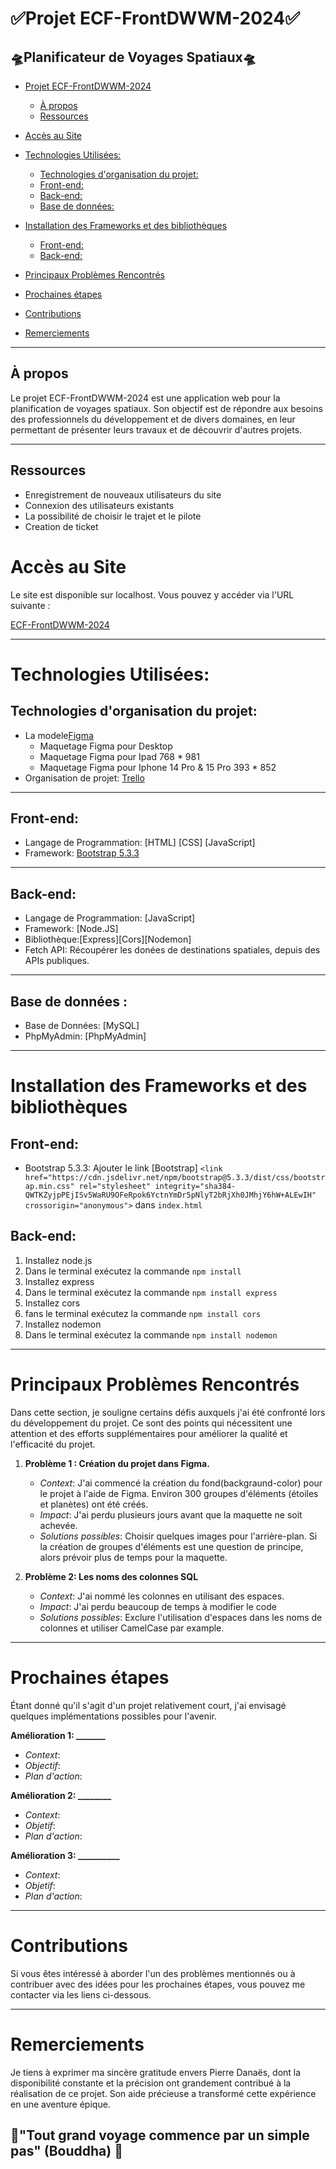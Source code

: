 # ✅**Projet ECF-FrontDWWM-2024**✅

## 🛸Planificateur de Voyages Spatiaux🛸

- [Projet ECF-FrontDWWM-2024](#projet-ecf-frontdwwm-2024)
  - [À propos](#à-propos)
  - [Ressources](#ressources)
- [Accès au Site](#accès-au-site)
- [Technologies Utilisées:](#technologies-utilisées)
  - [Technologies d'organisation du projet:](#technologies-d'organisation-du-projet)
  - [Front-end:](#front-end)
  - [Back-end:](#back-end)
  - [Base de données:](#base-de-données)
- [Installation des Frameworks et des bibliothèques](#installation-des-frameworks-et-des-bibliothèques)
  - [Front-end:](#front-end)
  - [Back-end:](#back-end)
  
- [Principaux Problèmes Rencontrés](#principaux-problèmes-rencontrés)
- [Prochaines étapes](#prochaines-étapes)
- [Contributions](#contributions)
- [Remerciements](#remerciements)
  
---

## À propos

Le projet ECF-FrontDWWM-2024 est une application web pour la planification de voyages spatiaux. Son objectif est de répondre aux besoins des professionnels du développement et de divers domaines, en leur permettant de présenter leurs travaux et de découvrir d'autres projets.

---

## Ressources

- Enregistrement de nouveaux utilisateurs du site
- Connexion des utilisateurs existants
- La possibilité de choisir le trajet et le pilote
- Creation de ticket

# Accès au Site

Le site est disponible sur localhost. Vous pouvez y accéder via l'URL suivante :

[ECF-FrontDWWM-2024](http://localhost:8888)

---

# Technologies Utilisées:

## Technologies d'organisation du projet:
- La modele[Figma](https://www.figma.com/)
  - Maquetage Figma pour Desktop
  - Maquetage Figma pour Ipad 768 * 981
  - Maquetage Figma pour Iphone 14 Pro & 15 Pro 393 * 852
- Organisation de projet: [Trello](https://trello.com/b/Y8B1iAkv/conduite-de-projet)

---

## Front-end:
- Langage de Programmation: [HTML] [CSS] [JavaScript]
- Framework: [Bootstrap 5.3.3](https://getbootstrap.com/)

---

## Back-end:
- Langage de Programmation: [JavaScript]
- Framework: [Node.JS]
- Bibliothèque:[Express][Cors][Nodemon]
- Fetch API: Récoupérer les donées de destinations spatiales, depuis des APIs publiques.

---

## Base de données :
- Base de Données: [MySQL]
- PhpMyAdmin: [PhpMyAdmin]
  
---

# Installation des Frameworks et des bibliothèques

## Front-end:

- Bootstrap 5.3.3:
  Ajouter le link [Bootstrap] `<link href="https://cdn.jsdelivr.net/npm/bootstrap@5.3.3/dist/css/bootstrap.min.css" rel="stylesheet" integrity="sha384-QWTKZyjpPEjISv5WaRU9OFeRpok6YctnYmDr5pNlyT2bRjXh0JMhjY6hW+ALEwIH" crossorigin="anonymous">` dans `index.html`

## Back-end:

1. Installez node.js 
2. Dans le terminal exécutez la commande `npm install`
3. Installez express
4. Dans le terminal exécutez la commande `npm install express`
5. Installez cors
6. fans le terminal exécutez la commande `npm install cors`
7. Installez nodemon
6. Dans le terminal exécutez la commande `npm install nodemon`

---

# Principaux Problèmes Rencontrés

Dans cette section, je souligne certains défis auxquels j'ai été confronté lors du développement du projet. Ce sont des points qui nécessitent une attention et des efforts supplémentaires pour améliorer la qualité et l'efficacité du projet.

1. **Problème 1 : Création du projet dans Figma.**
   - *Context*: J'ai commencé la création du fond(backgraund-color) pour le projet à l'aide de Figma. Environ 300 groupes d'éléments (étoiles et planètes) ont été créés.
   - *Impact*: J'ai perdu plusieurs jours avant que la maquette ne soit achevée.
   - *Solutions possibles*: Choisir quelques images pour l'arrière-plan. Si la création de groupes d'éléments est une question de principe, alors prévoir plus de temps pour la maquette.

2. **Problème 2: Les noms des colonnes SQL**
   - *Context*: J'ai nommé les colonnes en utilisant des espaces.
   - *Impact*: J'ai perdu beaucoup de temps à modifier le code
   - *Solutions possibles*: Exclure l'utilisation d'espaces dans les noms de colonnes et utiliser CamelCase par example.

---

# Prochaines étapes

Étant donné qu'il s'agit d'un projet relativement court, j'ai envisagé quelques implémentations possibles pour l'avenir.

 **Amélioration 1: _______**
   - *Context*: 
   - *Objectif*: 
   - *Plan d'action*: 

 **Amélioration 2: ________**
   - *Context*: 
   - *Objetif*: 
   - *Plan d'action*: 

**Amélioration 3: __________**
   - *Context*: 
   - *Objetif*: 
   - *Plan d'action*: 

---

# Contributions

Si vous êtes intéressé à aborder l'un des problèmes mentionnés ou à contribuer avec des idées pour les prochaines étapes, vous pouvez me contacter via les liens ci-dessous.

---


# Remerciements

Je tiens à exprimer ma sincère gratitude envers Pierre Danaës, dont la disponibilité constante et la précision ont grandement contribué à la réalisation de ce projet. Son aide précieuse a transformé cette expérience en une aventure épique.

## 🧡"Tout grand voyage commence par un simple pas" (Bouddha) 🧡
